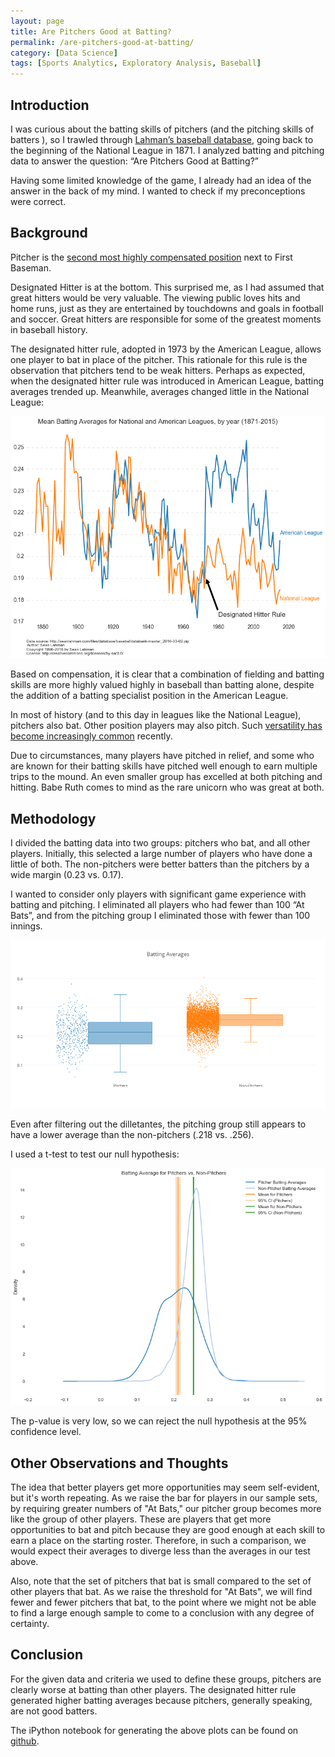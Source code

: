 ```yaml
---
layout: page
title: Are Pitchers Good at Batting?
permalink: /are-pitchers-good-at-batting/
category: [Data Science]
tags: [Sports Analytics, Exploratory Analysis, Baseball]
---
```


## Introduction

I was curious about the batting skills of pitchers (and the pitching skills of batters ), so I trawled through [Lahman’s baseball database][lahmans-baseball-database], going back to the beginning of the National League in 1871. I analyzed batting and pitching data to answer the question: “Are Pitchers Good at Batting?” 

Having some limited knowledge of the game, I already had an idea of the answer in the back of my mind. I wanted to check if my preconceptions were correct.

## Background

Pitcher is the [second most highly compensated position][baseball-compensation] next to First Baseman.

Designated Hitter is at the bottom. This surprised me, as I had assumed that great hitters would be very valuable. The viewing public loves hits and home runs, just as they are entertained by touchdowns and goals in football and soccer. Great hitters are responsible for some of the greatest moments in baseball history.

The designated hitter rule, adopted in 1973 by the American League, allows one player to bat in place of the pitcher. This rationale for this rule is the observation that pitchers tend to be weak hitters. Perhaps as expected, when the designated hitter rule was introduced in American League, batting averages trended up. Meanwhile, averages changed little in the National League:

![Batting Averages Time Series](/images/batting-averages-time-series.png)

Based on compensation, it is clear that a combination of fielding and batting skills are more highly valued highly in baseball than batting alone, despite the addition of a batting specialist position in the American League.

In most of history (and to this day in leagues like the National League), pitchers also bat. Other position players may also pitch. Such [versatility has become increasingly common][position-players-increasingly-called-upon-to-pitch] recently. 

Due to circumstances, many players have pitched in relief, and some who are known for their batting skills have pitched well enough to earn multiple trips to the mound. An even smaller group has excelled at both pitching and hitting. Babe Ruth comes to mind as the rare unicorn who was great at both.

## Methodology

I divided the batting data into two groups: pitchers who bat, and all other players. Initially, this selected a large number of players who have done a little of both. The non-pitchers were better batters than the pitchers by a wide margin (0.23 vs. 0.17).

I wanted to consider only players with significant game experience with batting and pitching. I eliminated all players who had fewer than 100 “At Bats”, and from the pitching group I eliminated those with fewer than 100 innings.

![Batting Averages for Pitchers and Non-Pitchers](/images/batting-averages-pitchers-vs-others.png)

Even after filtering out the dilletantes, the pitching group still appears to have a lower average than the non-pitchers (.218 vs. .256).

I used a t-test to test our null hypothesis:

![Batting Averages T-Test](/images/batting-averages-t-test.png)

 The p-value is very low, so we can reject the null hypothesis at the 95% confidence level. 

## Other Observations and Thoughts

The idea that better players get more opportunities may seem self-evident, but it's worth repeating. As we raise the bar for players in our sample sets, by requiring greater numbers of "At Bats," our pitcher group becomes more like the group of other players. These are players that get more opportunities to bat and pitch because they are good enough at each skill to earn a place on the starting roster. Therefore, in such a comparison, we would expect their averages to diverge less than the averages in our test above.

Also, note that the set of pitchers that bat is small compared to the set of other players that bat. As we raise the threshold for "At Bats", we will find fewer and fewer pitchers that bat, to the point where we might not be able to find a large enough sample to come to a conclusion with any degree of certainty.

## Conclusion

For the given data and criteria we used to define these groups, pitchers are clearly worse at batting than other players. The designated hitter rule generated higher batting averages because pitchers, generally speaking, are not good batters.

The iPython notebook for generating the above plots can be found on [github](http://github.com/natereed/springboard-baseball-story.git).

[lahmans-baseball-database]: http://www.seanlahman.com/baseball-archive/statistics/
[baseball-compensation]: http://www.businessinsider.com/major-league-baseballs-highest-paid-positions-sports-chart-of-the-day-2012-9
[position-players-increasingly-called-upon-to-pitch]: http://m.mlb.com/news/article/78938922/position-players-increasingly-called-upon-to-pitch/
